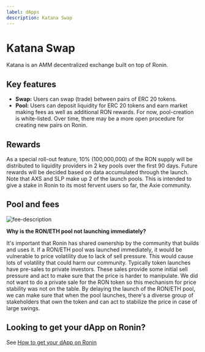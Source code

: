 ```yaml
---
label: dApps
description: Katana Swap
---
```


# Katana Swap

Katana is an AMM decentralized exchange built on top of Ronin.

## Key features

* **Swap:** Users can swap (trade) between pairs of ERC 20 tokens.
* **Pool:** Users can deposit liquidity for ERC 20 tokens and earn market making fees as well as additional RON rewards. For now, pool-creation is white-listed. Over time, there may be a more open procedure for creating new pairs on Ronin.

## Rewards
As a special roll-out feature, 10% (100,000,000) of the RON supply will be distributed to liquidity providers in 2 key pools over the first 90 days. Future rewards will be decided  based on data accumulated through the launch. Note that AXS and SLP make up 2 of the launch pools. This is intended to give a stake in Ronin to its most fervent users so far, the Axie community.

## Pool and fees
![fee-description](https://3728267208-files.gitbook.io/~/files/v0/b/gitbook-x-prod.appspot.com/o/spaces%2F-MaRp7V47Edvpxuob07C%2Fuploads%2FXFaTlEywHXyp2VothUZv%2FKatana-pool-fee.png?alt=media&token=98f2a9af-ba47-42c6-acbe-9f60a15790b9)

**Why is the RON/ETH pool not launching immediately?**

It's important that Ronin has shared ownership by the community that builds and uses it. If a RON/ETH pool was launched immediately, it would be vulnerable to price volatility due to lack of sell pressure. This would cause lots of volatility that could harm our community. Typically token launches have pre-sales to private investors. These sales provide some initial sell pressure and act to make sure that the price is harder to manipulate. We did not want to do a private sale for the RON token so this mechanism for price stability was not on the table.
By delaying the launch of the RON/ETH pool, we can make sure that when the pool launches, there's a diverse group of stakeholders that own the token and can act to stabilize the price in case of large swings.

## Looking to get your dApp on Ronin?

See [How to get your dApp on Ronin](../../developers/deploy-on-ronin.md)